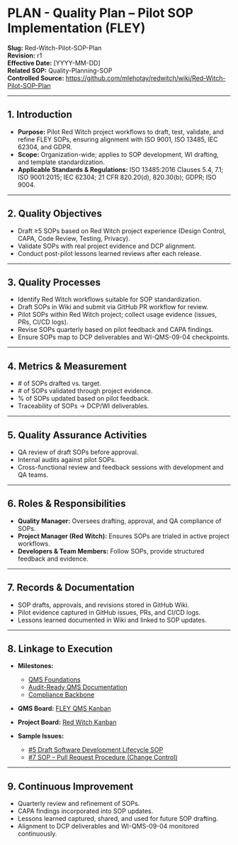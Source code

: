 # **PLAN - Quality Plan – Pilot SOP Implementation (FLEY)**

**Slug:** Red-Witch-Pilot-SOP-Plan  
**Revision:** r1  
**Effective Date:** [YYYY-MM-DD]  
**Related SOP:** Quality-Planning-SOP  
**Controlled Source:** https://github.com/mlehotay/redwitch/wiki/Red-Witch-Pilot-SOP-Plan  

---

## **1. Introduction**

* **Purpose:** Pilot Red Witch project workflows to draft, test, validate, and refine FLEY SOPs, ensuring alignment with ISO 9001, ISO 13485, IEC 62304, and GDPR.
* **Scope:** Organization-wide; applies to SOP development, WI drafting, and template standardization.
* **Applicable Standards & Regulations:** ISO 13485:2016 Clauses 5.4, 7.1; ISO 9001:2015; IEC 62304; 21 CFR 820.20(d), 820.30(b); GDPR; ISO 9004.

---

## **2. Quality Objectives**

* Draft ≥5 SOPs based on Red Witch project experience (Design Control, CAPA, Code Review, Testing, Privacy).
* Validate SOPs with real project evidence and DCP alignment.
* Conduct post-pilot lessons learned reviews after each release.

---

## **3. Quality Processes**

* Identify Red Witch workflows suitable for SOP standardization.
* Draft SOPs in Wiki and submit via GitHub PR workflow for review.
* Pilot SOPs within Red Witch project; collect usage evidence (issues, PRs, CI/CD logs).
* Revise SOPs quarterly based on pilot feedback and CAPA findings.
* Ensure SOPs map to DCP deliverables and WI-QMS-09-04 checkpoints.

---

## **4. Metrics & Measurement**

* \# of SOPs drafted vs. target.
* \# of SOPs validated through project evidence.
* \% of SOPs updated based on pilot feedback.
* Traceability of SOPs → DCP/WI deliverables.

---

## **5. Quality Assurance Activities**

* QA review of draft SOPs before approval.
* Internal audits against pilot SOPs.
* Cross-functional review and feedback sessions with development and QA teams.

---

## **6. Roles & Responsibilities**

* **Quality Manager:** Oversees drafting, approval, and QA compliance of SOPs.
* **Project Manager (Red Witch):** Ensures SOPs are trialed in active project workflows.
* **Developers & Team Members:** Follow SOPs, provide structured feedback and evidence.

---

## **7. Records & Documentation**

* SOP drafts, approvals, and revisions stored in GitHub Wiki.
* Pilot evidence captured in GitHub issues, PRs, and CI/CD logs.
* Lessons learned documented in Wiki and linked to SOP updates.

---

## **8. Linkage to Execution**

* **Milestones:**

  * [QMS Foundations](https://github.com/mlehotay/redwitch/milestone/1)
  * [Audit-Ready QMS Documentation](https://github.com/mlehotay/redwitch/milestone/2)
  * [Compliance Backbone](https://github.com/mlehotay/redwitch/milestone/3)


* **QMS Board:** [FLEY QMS Kanban](https://github.com/users/mlehotay/projects/3)

* **Project Board:** [Red Witch Kanban](https://github.com/users/mlehotay/projects/4)

* **Sample Issues:**

  * [#5 Draft Software Development Lifecycle SOP](https://github.com/mlehotay/redwitch/issues/5)
  * [#7 SOP – Pull Request Procedure (Change Control)](https://github.com/mlehotay/redwitch/issues/7)

---

## **9. Continuous Improvement**

* Quarterly review and refinement of SOPs.
* CAPA findings incorporated into SOP updates.
* Lessons learned captured, shared, and used for future SOP drafting.
* Alignment to DCP deliverables and WI-QMS-09-04 monitored continuously.

